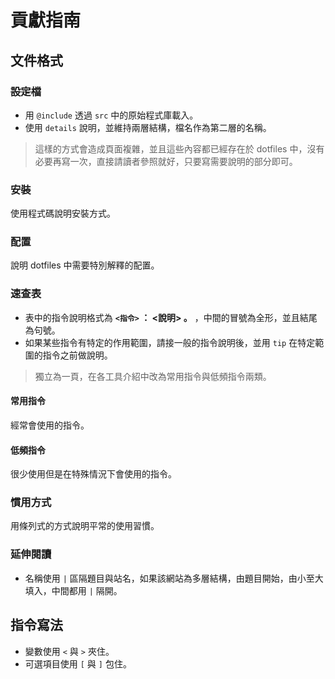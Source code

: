 # 貢獻指南

## 文件格式

### ~~設定檔~~

- 用 `@include` 透過 `src` 中的原始程式庫載入。
- 使用 `details` 說明，並維持兩層結構，檔名作為第二層的名稱。

> 這樣的方式會造成頁面複雜，並且這些內容都已經存在於 dotfiles
> 中，沒有必要再寫一次，直接請讀者參照就好，只要寫需要說明的部分即可。

### 安裝

使用程式碼說明安裝方式。

### 配置

說明 dotfiles 中需要特別解釋的配置。

### 速查表

- 表中的指令說明格式為 **`<指令>` ： <說明> 。** ，中間的冒號為全形，並且結尾為句號。
- 如果某些指令有特定的作用範圍，請接一般的指令說明後，並用 `tip` 在特定範圍的指令之前做說明。

> 獨立為一頁，在各工具介紹中改為常用指令與低頻指令兩類。

#### 常用指令

經常會使用的指令。

#### 低頻指令

很少使用但是在特殊情況下會使用的指令。

### 慣用方式

用條列式的方式說明平常的使用習慣。

### 延伸閱讀

- 名稱使用 `|` 區隔題目與站名，如果該網站為多層結構，由題目開始，由小至大填入，中間都用 `|` 隔開。

## 指令寫法

- 變數使用 `<` 與 `>` 夾住。
- 可選項目使用 `[` 與 `]` 包住。

